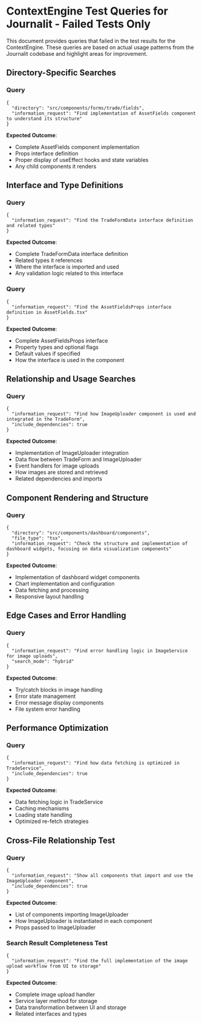 # ContextEngine Test Queries for Journalit - Failed Tests Only

This document provides queries that failed in the test results for the ContextEngine. These queries are based on actual usage patterns from the Journalit codebase and highlight areas for improvement.

## Directory-Specific Searches

### Query
```
{
  "directory": "src/components/forms/trade/fields",
  "information_request": "Find implementation of AssetFields component to understand its structure"
}
```

**Expected Outcome**: 
- Complete AssetFields component implementation
- Props interface definition
- Proper display of useEffect hooks and state variables
- Any child components it renders

## Interface and Type Definitions

### Query
```
{
  "information_request": "Find the TradeFormData interface definition and related types"
}
```

**Expected Outcome**: 
- Complete TradeFormData interface definition
- Related types it references
- Where the interface is imported and used
- Any validation logic related to this interface

### Query
```
{
  "information_request": "Find the AssetFieldsProps interface definition in AssetFields.tsx"
}
```

**Expected Outcome**: 
- Complete AssetFieldsProps interface
- Property types and optional flags
- Default values if specified
- How the interface is used in the component

## Relationship and Usage Searches

### Query
```
{
  "information_request": "Find how ImageUploader component is used and integrated in the TradeForm",
  "include_dependencies": true
}
```

**Expected Outcome**: 
- Implementation of ImageUploader integration
- Data flow between TradeForm and ImageUploader
- Event handlers for image uploads
- How images are stored and retrieved
- Related dependencies and imports

## Component Rendering and Structure

### Query
```
{
  "directory": "src/components/dashboard/components",
  "file_type": "tsx",
  "information_request": "Check the structure and implementation of dashboard widgets, focusing on data visualization components"
}
```

**Expected Outcome**: 
- Implementation of dashboard widget components
- Chart implementation and configuration
- Data fetching and processing
- Responsive layout handling

## Edge Cases and Error Handling

### Query
```
{
  "information_request": "Find error handling logic in ImageService for image uploads",
  "search_mode": "hybrid"
}
```

**Expected Outcome**: 
- Try/catch blocks in image handling
- Error state management
- Error message display components
- File system error handling

## Performance Optimization

### Query
```
{
  "information_request": "Find how data fetching is optimized in TradeService",
  "include_dependencies": true
}
```

**Expected Outcome**: 
- Data fetching logic in TradeService
- Caching mechanisms
- Loading state handling
- Optimized re-fetch strategies

## Cross-File Relationship Test

### Query
```
{
  "information_request": "Show all components that import and use the ImageUploader component",
  "include_dependencies": true
}
```

**Expected Outcome**: 
- List of components importing ImageUploader
- How ImageUploader is instantiated in each component
- Props passed to ImageUploader

### Search Result Completeness Test
```
{
  "information_request": "Find the full implementation of the image upload workflow from UI to storage"
}
```

**Expected Outcome**: 
- Complete image upload handler
- Service layer method for storage
- Data transformation between UI and storage
- Related interfaces and types